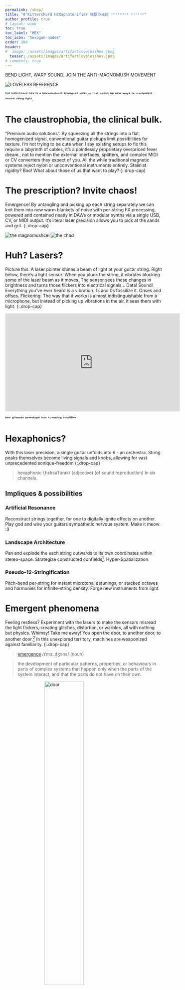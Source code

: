 ```yaml
---
permalink: /shop/
title: "ϑ’Kitterchord HEXaphotonifier 喵鬍の灮拾 ˢʰᵒᵉᵍᵃᶻᵉ ᵖⁱᶜᵏᵘᵖ"
author_profile: true
# layout: wide
toc: true
toc_label: "HEX"
toc_icon: "hexagon-nodes"
order: 100
header:
#  image: /assets/images/artifactlovelesshex.jpeg
  teaser: /assets/images/artifactlovelesshex.jpeg
# comments: true
---
```



BEND LIGHT, WARP SOUND. JOIN THE ANTI-MAGNOMUSH MOVEMENT


![LOVELESS REFERENCE](/assets/images/artifactlovelesshex.jpeg)

ᵗʰᵉ ᵏⁱᵗᵗᵉʳᶜʰᵒʳᵈ ʰᵉˣ ⁱˢ ᵃ ʰᵉˣᵃᵖʰᵒᵗᵒⁿⁱᶜ ˢʰᵒᵉᵍᵃᶻᵉ ᵖⁱᶜᵏ⁻ᵘᵖ ᵗʰᵃᵗ ᵒᵖᵉⁿˢ ᵘᵖ ⁿᵉʷ ʷᵃʸˢ ᵗᵒ ᵐᵃⁿⁱᵖᵘˡᵃᵗᵉ ˢᵒᵘⁿᵈ ᵘˢⁱⁿᵍ ˡⁱᵍʰᵗ.

# The claustrophobia, the clinical bulk.
“Premium audio solutions”. By squeezing all the strings into a flat homogenized signal, conventional guitar pickups limit possibilities for texture. I’m not trying to be cute when I say existing setups to fix this require a labyrinth of cables, it’s a pointlessly proprietary overpriced fever dream., not to mention the external interfaces, splitters, and complex MIDI or CV converters they expect of you. All the while traditional magnetic systems reject nylon or unconventional instruments entirely. Stalinist rigidity? Boo! What about those of us that want to play?
{:.drop-cap}


# The prescription? Invite chaos!
Emergence! By untangling and picking up each string separately we can knit them into new warm blankets of noise with per-string FX processing, powered and contained neatly in DAWs or modular synths via a single USB, CV, or MIDI output. It’s literal laser precision allows you to pick at the sands and grit.
{:.drop-cap}

<!-- while the clip-on design introduces the flexibility to terrain through soundscapes and explore different tones along any type of string without mods or surgery. -->

![the magnomushcel](/assets/images/incel.png)
![the chad](/assets/images/chad.png)

# Huh? Lasers?
Picture this. A laser pointer shines a beam of light at your guitar string. Right below, there’s a light sensor. When you pluck the string, it vibrates blocking some of the laser beam as it moves. The sensor sees these changes in brightness and turns those flickers into electrical signals... Data! Sound! Everything you’ve ever heard is a vibration. 1s and 0s fossilize it. Onses and offses. Flickering. The way that it works is almost indistinguishable from a microphone, but instead of picking up vibrations in the air, it sees them with light.
{:.drop-cap}

<iframe width="560" height="315" src="https://www.youtube.com/embed/IwmoSjMc9bE?si=Y7-fWxkmFscD0yp9" title="YouTube video player" frameborder="0" allow="accelerometer; autoplay; clipboard-write; encrypted-media; gyroscope; picture-in-picture; web-share" referrerpolicy="strict-origin-when-cross-origin" allowfullscreen></iframe>

ʰᵉˣ ᵍˡⁱᵐᵐᵉʳ ᵖʳᵒᵗᵒᵗʸᵖᵉ ⁱⁿᵗᵒ ˢᵘᵐᵐⁱⁿᵍ ᵃᵐᵖˡⁱᶠⁱᵉʳ

<!-- Light doesn’t c­are if your strings are metal, nylon, or rubber bands—it works on anything that moves. Slide the pickup closer to the guitar’s body for warm, mellow tones, or near the neck for bright, twangy sounds.-->

# Hexaphonics?
With this laser precision, a single guitar unfolds into 6 - an orchestra. String peaks themselves become living signals and knobs, allowing for vast unprecedented sonique-freedom
{:.drop-cap}

> hexaphonic /ˌhɛksəˈfɒnɪk/ (adjective)
>(of sound reproduction) In six channels.

## Impliques & possibilities
### Artificial Resonance
Reconstruct strings together, for one to digitally ignite effects on another. Play god and wire your guitars sympathetic nervous system. Make it meow. :3
### Landscape Architecture
Pan and explode the each string outwards to its own coordinates within stereo-space. Strategize constructed confields[^1]. Hyper-Spatialization.
### Pseudo-12-Stringification
Pitch-bend per-string for instant microtonal detunings, or stacked octaves and harmonies for infinite-string density. Forge new instruments from light.

[^1]: Landscape [Autechre](https://autechre.bandcamp.com/album/confield).. kikikikikiki


# Emergent phenomena
Feeling restless? Experiment with the lasers to make the sensors misread the light flickers, creating glitches, distortion, or warbles, all with nothing but physics. Whimsy! Take me away! You open the door, to another door, to another door.[^2] In this unexplored territory, machines are weaponized against familiarity.
{:.drop-cap}

> [emergence](https://dictionary.cambridge.org/dictionary/english/emergence) /ɪˈmɜː.dʒəns/ (noun)

> the development of particular patterns, properties, or behaviours in parts of complex systems that happen only when the parts of the system interact, and that the parts do not have on their own.

[^2]: Caroline Polachek

<img src="https://media3.giphy.com/media/v1.Y2lkPTc5MGI3NjExd3UyZWgxeHI1d3czbmF0Mzg0MnNrZTFwc2RnbDU2a3dpNXQ4ZGM4YiZlcD12MV9pbnRlcm5hbF9naWZfYnlfaWQmY3Q9Zw/9xcsfphqc6ugF62UiS/giphy.gif" alt="door" style="display: block; width: 50%; height: auto; margin: 0 auto;">


## Emergent distortion

*   Total eclipse - Above :: With rays directly overhead, shadows harden and vibrations slam against sensor thresholds. The signal is clipped - decapitated into synthetic limit-cased square-wave screaming.
*   Partial eclipse - Displacement :: Offset rays to graze the string-shadow from the Total to surgically target micro-variations. 
*   First contact - beyond the Periphery :: Stray far enough & rays shine unobstructed, skimming the string’s oscillating perimeter. Silence reigns, punctured only by violent strums breaching the sensor field.

<img src="https://media3.giphy.com/media/v1.Y2lkPTc5MGI3NjExOHM1YnRlNTF1NG9raTNmemZjdXNmMG5qNmxpaWx4bG4xcm5md3dzNyZlcD12MV9pbnRlcm5hbF9naWZfYnlfaWQmY3Q9Zw/a213x9xsb5wA/giphy.gif" alt="eclipse gif" style="display: block; width: 50%; height: auto; margin: 0 auto;">

## Emergent phasing

*   Full moon - Sub-String :: Light scatters from a second sun on the underside. String presence gates photon return, & so the string-shadow binary is flipped. Compared to the overexposed readings from the sun, a cleaner wave can be extracted from the secondary reflections of the moon.
*   Moonlight Eclipse cancellation :: Binary opposition is hardwired. Signals are intrinsically phase-opposed by nature. Polarity itself becomes the signal, blending & folding themselves onto each other

above : blocked : zero.

below : reflected : one.


*   Phase Diversity :: Dual-Point Capture :: One of these per side create a humbucker-like phase diversity, blending two tones together

<!-- <img src="https://media4.giphy.com/media/v1.Y2lkPTc5MGI3NjExdWNrbThjbHllZzVkbW5kNWg0ZGZ4eDl3eGN0YXFwYTY3d3hrNHp4byZlcD12MV9pbnRlcm5hbF9naWZfYnlfaWQmY3Q9Zw/3oEjI5km1habg2xe3S/giphy.gif" alt="moon phases" style="display: block; width: 50%; height: auto; margin: 0 auto;"> -->

## Emergent compression
*   Loudness -> Dimness - Preservation :: Amplitude spikes trigger systemic dampening modulated at its source. A new and completely unique method of downwards compression, not by algorithm, but by using analogue audio-visual feedback. Everything is a reference to itself.
*   Breathing - Pulsation :: Flashy! --> the visuality of the system policing its own intensity levels allows the mechanism itself to be immediately understood. Seeing is believing. 

<!-- ## Emergent rhythm
*   MIDI/CV Injected gating :: External clock signals interrupt laser emitters, inter-process sidechaining - imposed rhythm.
- MIDI Dejected Symphony :: Pitch detection turns the Hex into a moderator of MIDI chaos for external synths to feed. -->

## Emergent Rhythm and Tremolo
- Injected Gating :: With external MIDI/CV clock signals, you can gate the laser to flash off when interrupted, creating inter-process sidechaining - imposed rhythm.
- Leslie Motor :: A motor shoves the lasers (and in extension, the waveform) back and forth, mimicking the physical chorale and tremolo effects of early hammond organs
- Whammy Morph :: Aside from physical manipulation, when pulsed/flashed at sub-audio rates (e.g., 1-20 Hz), it will create an intrinsic tremolo or rhythmic slicing effect

## Emergent Synthesis
- Luminoscillator :: Pulse the lasers all the way to audio-rate frequencies and the Hex transcends its role as a pickup and becomes a raw synthesizer. Each laser/sensor pair transforms into an independent oscillator, its rapid on/off cycle interpreted by the sensor as a fundamental frequency.

## Emergent Ring Modulator
- Sideband Spectres :: As the emergent synth plays, the vibrating string then acts as a modulator, its signal imprinting itself onto this light-born frequency. This is Amplitude Modulation (AM) synthesis realized through physical interaction. This adds a host of sideband frequencies to the already layered signal – new spectral artifacts born from the sum and difference of the string and laser frequencies. This process forges intensely rich, often metallic, bell-like, or uniquely non-harmonic timbres.

<iframe width="560" height="315" src="https://www.youtube.com/embed/_WJyxsKorv8?si=OrR6Ilm_mIxyh4pe" title="YouTube video player" frameborder="0" allow="accelerometer; autoplay; clipboard-write; encrypted-media; gyroscope; picture-in-picture; web-share" referrerpolicy="strict-origin-when-cross-origin" allowfullscreen></iframe>
ʰᵉˣ ᵍˡⁱᵐᵐᵉʳ ᵏⁿᵒᵇ ᶜᵒⁿᵗʳᵒˡˡᵉᵈ ᵃᵐᵖˡⁱᵗᵘᵈᵉ ᵐᵒᵈᵘˡᵃᵗⁱᵒⁿ ᵃⁿᵈ ˡᵃˢᵉʳ ᵈⁱᵐᵐⁱⁿᵍ

***

<!--
this opens up various possible ways to control this new synth. maybe a midi keyboard could play the notes of the keyboards frequencies? or you could use a knob to slowly crank it up creating a transition between a rhythm getting faster to a tone, before playing it.
and would one knob control all of strings? or should there be one frequency knob per string?
and what are the implications of this for the existing PWM thing? isnt PWM dimming basically shaping a squarewave?

also you could do a feedback loop, you could have it oscilate at the frequency it detects the string is playing. if you do that you might be stuck with annoying tones, but you could make them have a set length so theyre more plucky like sounds\

its basically a ring modulator, if theres only one laser per string the effect is basically always 100% on? unless the reflective laser is there as well and its not flashing/modulating? then the wetness can be adjusted that way? or you can just make it so that instead of flashing all the way off and all the way on, it can flash 100% on and then 30% off to control the dryness?

How it Acts Like a Ring Modulator:
Core Principle of Ring Modulation: A ring modulator takes two input signals (let's call them Carrier and Modulator) and outputs only the sum and difference of their frequencies (Carrier + Modulator and |Carrier - Modulator|). Crucially, the original Carrier and Modulator frequencies are (ideally) suppressed in the output. This is achieved by effectively multiplying the two signals.
KitterChord Hex Scenario:
Signal 1 (The "Carrier" or one input): The audio-rate signal generated by the flashing laser. If your laser is flashing at 200 Hz, the sensor picks this up as a 200 Hz signal.
Signal 2 (The "Modulator" or other input): The audio-rate signal from the vibrating string. If your string is vibrating at 300 Hz, its movement modulates the amount of the 200 Hz laser light reaching the sensor.
The "Multiplication": The string's vibration effectively multiplies the intensity of the laser's pulsed light. When the string allows more light, the 200 Hz pulses are stronger; when it blocks light, they are weaker. This rapid variation is akin to multiplying the two signals.
Output: The sensor will then output a complex signal primarily containing the sum and difference frequencies:
200 Hz + 300 Hz = 500 Hz
|200 Hz - 300 Hz| = 100 Hz
Suppression of Originals:
The "pure" 200 Hz from the laser might still be somewhat present if the string isn't perfectly modulating it to zero at times, or if there's some "bleed."
The "pure" 300 Hz from the string (as if the laser was constantly on) is also being "overwritten" by this interaction.
The overall effect is very close to ring modulation, especially in terms of the characteristic inharmonic, metallic, or bell-like tones produced.

talk to tom about this!! he could have great advice and insights plus you need to get an update on that internship thing.. and look really smart doing it
-->

# What if we formed a Body without Organs? (˶•˶˶•˶)
Everything is a reference to itself. All these emergent phenomena interact with each other creating something completely new all together in unpredictable ways, even just among ones I have discovered and described here. Just to bring up one example, between emergent phasing and ring modulation, while the phased reflected laser can be used to effectively to bring back the dry signal into the chaos of the ring modulation, when it does, the out-of-phase components of the signals effectively subtract when summed at the sensor, leading to complex phase interactions between the sidebands of the ring modulation and the harmonics of the clean string signal. In emergent synth terms, this can be understood as another layer of subtractive synthesis on top of the AM synthesis. [Oroboros will be released... into the atmosphere.. ensuring... complete.... global... SATURATION.](https://youtu.be/RxsSqDnNIo8?si=PNGQ6p6GJ570l9Ev)
{:.drop-cap}

>> When you will have made him a body without organs, then you will have delivered him from all his automatic reactions and restored him to his true freedom.[^3]

[^3]: Antonin Artaud in Pour en finir avec le jugement de dieu

This timbral universe packed in a single compact package. No split boxes. No 16 channel XLR audio interfaces. No propritary trip hazards. No compromise. Just one wire out USB, with switchable traditional analog output configurations if you change your mind.

![bwo](/assets/images/bwo.png)

# Modularity and configurability
The Hex will be sold in attachable parts, the Hex Heart (the processer board) can be equipped with either the Hex Glimmer or the Hex Dustling, which have variations for 6 stringed or 4 stringed instruments.
{:.drop-cap}

## Hex Dustling
Dirty, more experimental, unrestrained and distinct "almost electric keyboard-like"[^4] sound. Using a flat lens, emergent distortion is more easily controlled and manipulated.

[^4]: according to Lottie Canto upon [hearing early experiments with the Dustling](https://youtu.be/2hwlyjkG_n0?si=MWWa58EaiXC-f7yu)

<!-- <iframe width="560" height="315" src="https://www.youtube.com/embed/2hwlyjkG_n0?si=Sllkz7_XgtQMKXwl" title="YouTube video player" frameborder="0" allow="accelerometer; autoplay; clipboard-write; encrypted-media; gyroscope; picture-in-picture; web-share" referrerpolicy="strict-origin-when-cross-origin" allowfullscreen></iframe> -->

## Hex Glimmer
Cleaner, more dynamic, reliable and predictable sound using a curved lens that captures a wider window of light. Great if you're overwhelmed by the sensitivity of emergent distortion and phasing, and you'd like a simpler setup without the reflected lasers.

![prototype](/assets/images/tacos.png)

## Pocketability for gigs and nomads
- Built in audio interface provides unmatched 6-channel hexaphonic versatility out a single USB, or switchable traditional audio output configurations (traditional mono all signals go into one, all strings into one stereo jack with 3 strings on left and right, fully hexaphonic through 3 stereo jacks)
- Option for pedalboard-less and DAW-focused effect chains

## Compatibility for catguts
- One for all the experimental string materials and niche instruments
- Modular and secure attachment-style

## What do these cool people think?
> Wow I wish I had thought of that, it sounds so much better than I would have expected I’m a believer - Lottie Canto

# I want one!
<!-- Pre-order:


or
Build one yourself:

or
Sign up for updates: -->


Join the waiting list:

<iframe width="540" height="305" src="https://sibforms.com/serve/MUIFAGII6dnItKKSjLTX5EippiUkxF1ouYlSnSpzunfoBOjdGVblho2CGhGW4mzc_KILsCsbcRkVSQpr3dTsERtEpvp0j1SnAL-F9rQNcW-kZ28QD3goYzm_lKFx-QQTTso0z5GwqizHIOu7mGV-OlrS33TT10jCRG8qegcTmMavoyw6xUByxMzzJ_WUDtvkxMCqcMU_dFDLIp9V" frameborder="0" scrolling="auto" allowfullscreen style="display: block;margin-left: auto;margin-right: auto;max-width: 100%;"></iframe>

<!-- 
# FAQ:
## Will there be warranty?
Yes – we cover manufacturing defects for 30 days from the date you receive your order. Just send the defective pickup back to us, and once it arrives, we’ll ship you a replacement at no extra cost. The full legal warranty will be posted soon.

## You shouldn’t get one if…
You’re after a flawlessly polished, mass-produced product. This is a labour of love, not a startup chasing scale. Expect a few rough edges (literally). Delays may happen. Some features won’t be ready at launch. Things might break, or not last as long as you’d hope. The only thing we can promise? It’ll be awesome – and a whole lot of fun. -->


## Music to listen to while waiting for your Hex
<iframe style="border-radius:12px" src="https://open.spotify.com/embed/album/0eUUQ4rly8Q8PyJPWLgde2?utm_source=generator" width="100%" height="152" frameBorder="0" allowfullscreen="" allow="autoplay; clipboard-write; encrypted-media; fullscreen; picture-in-picture" loading="lazy"></iframe>
<!-- <iframe style="border-radius:12px" src="https://open.spotify.com/embed/album/2ncj0SrtsnWzol4SWMk54b?utm_source=generator" width="100%" height="152" frameBorder="0" allowfullscreen="" allow="autoplay; clipboard-write; encrypted-media; fullscreen; picture-in-picture" loading="lazy"></iframe> -->
<iframe style="border-radius:12px" src="https://open.spotify.com/embed/album/5pqUqmwvL3WttryAIrBPYa?utm_source=generator" width="100%" height="152" frameBorder="0" allowfullscreen="" allow="autoplay; clipboard-write; encrypted-media; fullscreen; picture-in-picture" loading="lazy"></iframe>
<iframe style="border-radius:12px" src="https://open.spotify.com/embed/album/0L6mZK9XFXYOVeayI1t4A5?utm_source=generator" width="100%" height="152" frameBorder="0" allowfullscreen="" allow="autoplay; clipboard-write; encrypted-media; fullscreen; picture-in-picture" loading="lazy"></iframe>
<iframe style="border-radius:12px" src="https://open.spotify.com/embed/album/0c5K7NXuSSZNCpdMPMfeWZ?utm_source=generator" width="100%" height="152" frameBorder="0" allowfullscreen="" allow="autoplay; clipboard-write; encrypted-media; fullscreen; picture-in-picture" loading="lazy"></iframe>
<!-- <iframe style="border: 0; width: 100%; height: 120px;" src="https://bandcamp.com/EmbeddedPlayer/album=4285996994/size=large/bgcol=ffffff/linkcol=333333/tracklist=false/artwork=small/transparent=true/" seamless><a href="https://yeule.bandcamp.com/album/glitch-princess">Glitch Princess by yeule</a></iframe>
<iframe style="border: 0; width: 100%; height: 120px;" src="https://bandcamp.com/EmbeddedPlayer/album=3273720229/size=large/bgcol=ffffff/linkcol=333333/tracklist=false/artwork=small/transparent=true/" seamless><a href="https://bravelittleabacushampshire.bandcamp.com/album/just-got-back-from-the-discomfort-were-alright">Just Got Back From The Discomfort - We&#39;re Alright by Brave Little Abacus</a></iframe>
<iframe style="border: 0; width: 100%; height: 120px;" src="https://bandcamp.com/EmbeddedPlayer/album=148860144/size=large/bgcol=ffffff/linkcol=333333/tracklist=false/artwork=small/transparent=true/" seamless><a href="https://teklintowe.bandcamp.com/album/my-tek-lintowe">My tek lintowe by Tek lintowe</a></iframe>
<iframe style="border: 0; width: 100%; height: 120px;" src="https://bandcamp.com/EmbeddedPlayer/album=2006015129/size=large/bgcol=ffffff/linkcol=333333/license_id=129/tracklist=false/artwork=small/transparent=true/" seamless><a href="https://themagneticfields.bandcamp.com/album/the-wayward-bus-distant-plastic-trees-remastered">The Wayward Bus / Distant Plastic Trees (Remastered) by The Magnetic Fields</a></iframe>
<iframe style="border: 0; width: 100%; height: 120px;" src="https://bandcamp.com/EmbeddedPlayer/album=2241406190/size=large/bgcol=ffffff/linkcol=333333/tracklist=false/artwork=small/transparent=true/" seamless><a href="https://thanksgod.bandcamp.com/album/i-know-myself-too-well">i know myself too well by thanks god</a></iframe>
<iframe style="border: 0; width: 100%; height: 120px;" src="https://bandcamp.com/EmbeddedPlayer/album=1682543875/size=large/bgcol=ffffff/linkcol=333333/tracklist=false/artwork=small/transparent=true/" seamless><a href="https://dusternumero.bandcamp.com/album/contemporary-movement">Contemporary Movement by Duster</a></iframe>
<iframe style="border: 0; width: 100%; height: 120px;" src="https://bandcamp.com/EmbeddedPlayer/album=2734367686/size=large/bgcol=ffffff/linkcol=333333/tracklist=false/artwork=small/transparent=true/" seamless><a href="https://cool.bandcamp.com/album/an-abundance-of-strawberries">An Abundance of Strawberries by Julia Brown</a></iframe> -->




Read the development report up to 5/25 [here](https://drive.google.com/file/d/1bUkIk7CU9it6SX0gYOV3Lrq7-Y23iPHB/view?usp=sharing)